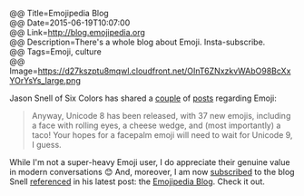 @@ Title=Emojipedia Blog  
@@ Date=2015-06-19T10:07:00  
@@ Link=http://blog.emojipedia.org  
@@ Description=There's a whole blog about Emoji. Insta-subscribe.  
@@ Tags=Emoji, culture  
@@ Image=https://d27kszptu8mqwl.cloudfront.net/OInT6ZNxzkvWAbO98BcXxYOrYsYs_large.png  

Jason Snell of Six Colors has shared a [couple][sixcolors] of [posts][sixcolors 2] regarding Emoji:
>Anyway, Unicode 8 has been released, with 37 new emojis, including a face with rolling eyes, a cheese wedge, and (most importantly) a taco! Your hopes for a facepalm emoji will need to wait for Unicode 9, I guess.

While I'm not a super-heavy Emoji user, I do appreciate their genuine value in modern conversations 😊 And, moreover, I am now [subscribed][emojipedia] to the blog Snell [referenced][emojipedia 2] in his latest post: the [Emojipedia Blog][emojipedia 3]. Check it out.

[emojipedia]: http://blog.emojipedia.org/feed
[emojipedia 2]: http://blog.emojipedia.org/unicode-8-what-and-when
[emojipedia 3]: http://blog.emojipedia.org/
[sixcolors]: http://sixcolors.com/post/2015/04/apples-emoji-lives-long-and-prospers/
[sixcolors 2]: http://sixcolors.com/link/2015/06/unicode-8-taco-emoji-yes-facepalm-emoji-no/